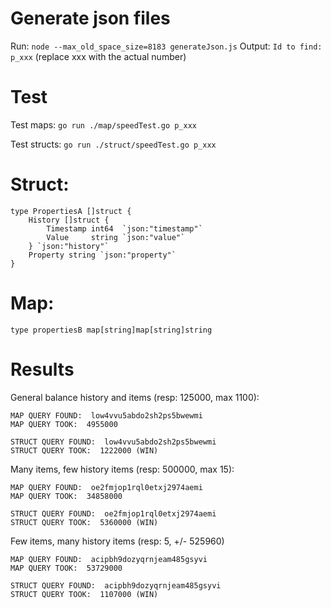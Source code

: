 # Generate json files

Run: `node --max_old_space_size=8183 generateJson.js`
Output: `Id to find:  p_xxx` (replace xxx with the actual number)

# Test 

Test maps: `go run ./map/speedTest.go p_xxx`

Test structs: `go run ./struct/speedTest.go p_xxx`

# Struct:

```
type PropertiesA []struct {
	History []struct {
		Timestamp int64  `json:"timestamp"`
		Value     string `json:"value"`
	} `json:"history"`
	Property string `json:"property"`
}
```

# Map:

```
type propertiesB map[string]map[string]string
```

# Results

General balance history and items (resp: 125000, max 1100):

```
MAP QUERY FOUND:  low4vvu5abdo2sh2ps5bwewmi
MAP QUERY TOOK:  4955000

STRUCT QUERY FOUND:  low4vvu5abdo2sh2ps5bwewmi
STRUCT QUERY TOOK:  1222000 (WIN)
```

Many items, few history items (resp: 500000, max 15):

```
MAP QUERY FOUND:  oe2fmjop1rql0etxj2974aemi
MAP QUERY TOOK:  34858000

STRUCT QUERY FOUND:  oe2fmjop1rql0etxj2974aemi
STRUCT QUERY TOOK:  5360000 (WIN)
```

Few items, many history items (resp: 5, +/- 525960)

```
MAP QUERY FOUND:  acipbh9dozyqrnjeam485gsyvi
MAP QUERY TOOK:  53729000

STRUCT QUERY FOUND:  acipbh9dozyqrnjeam485gsyvi
STRUCT QUERY TOOK:  1107000 (WIN)
```